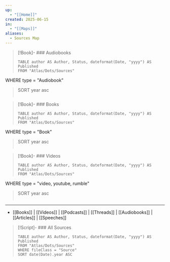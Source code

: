 ```yaml
---
up:
  - "[[Home]]"
created: 2025-06-15
in:
  - "[[Maps]]"
aliases:
  - Sources Map
---
```


> [!Book]- ### Audiobooks
> ```dataview
> TABLE author AS Author, Status, dateformat(Date, "yyyy") AS Published
> FROM "Atlas/Dots/Sources"
WHERE type = "Audiobook"
> 
> SORT year asc
> ```

> [!Book]- ### Books
> ```dataview
> TABLE author AS Author, Status, dateformat(Date, "yyyy") AS Published
> FROM "Atlas/Dots/Sources"
WHERE type = "Book"
> 
> SORT year asc
> ```

> [!Book]- ### Videos
> ```dataview
> TABLE author AS Author, Status, dateformat(Date, "yyyy") AS Published
> FROM "Atlas/Dots/Sources"
WHERE type = "video, youtube, rumble"
> 
> SORT year asc
> ```

---

- [[Books]] | [[Videos]] | [[Podcasts]] | [[Threads]] | [[Audiobooks]] | [[Articles]] | [[Speeches]] 

> [!Script]- ### All Sources
> ```dataview
> TABLE author AS Author, Status, dateformat(Date, "yyyy") AS Published
> FROM "Atlas/Dots/Sources"
> WHERE fileClass = "Source"
> SORT date(Date).year ASC
> ```